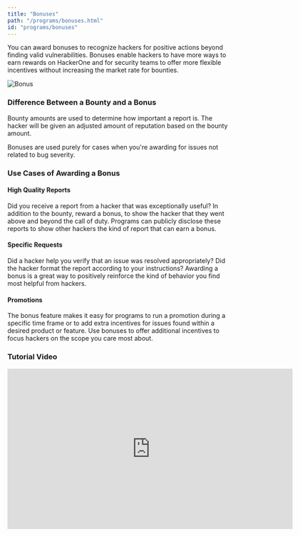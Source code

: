 ```yaml
---
title: "Bonuses"
path: "/programs/bonuses.html"
id: "programs/bonuses"
---
```

You can award bonuses to recognize hackers for positive actions beyond finding valid vulnerabilities. Bonuses enable hackers to have more ways to earn rewards on HackerOne and for security teams to offer more flexible incentives without increasing the market rate for bounties.

![Bonus](./images/bonus.png)

### Difference Between a Bounty and a Bonus
Bounty amounts are used to determine how important a report is. The hacker will be given an adjusted amount of reputation based on the bounty amount.

Bonuses are used purely for cases when you're awarding for issues not related to bug severity.

### Use Cases of Awarding a Bonus

#### High Quality Reports
Did you receive a report from a hacker that was exceptionally useful? In addition to the bounty, reward a bonus, to show the hacker that they went above and beyond the call of duty. Programs can publicly disclose these reports to show other hackers the kind of report that can earn a bonus.

#### Specific Requests
Did a hacker help you verify that an issue was resolved appropriately? Did the hacker format the report according to your instructions? Awarding a bonus is a great way to positively reinforce the kind of behavior you find most helpful from hackers.

#### Promotions
The bonus feature makes it easy for programs to run a promotion during a specific time frame or to add extra incentives for issues found within a desired product or feature. Use bonuses to offer additional incentives to focus hackers on the scope you care most about.

### Tutorial Video
<iframe id="ytplayer" type="text/html" width="640" height="360" src="https://www.youtube-nocookie.com/embed/HtQ9cvkOb0M" frameborder="0" allowfullscreen></iframe>
